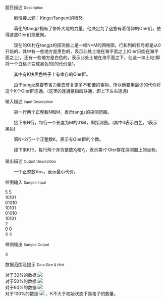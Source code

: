 <div class="panel panel-default">
<div class="area-title">
<span>
题目描述
<small>Description</small>
</span></div>
<div class="panel-body">

<p><span>　　剧情接上题：KingerTangent的愤怒</span></p>
<p><span>　　萌化的tangjz拥有了修补大地的力量，他决定为了这些有着信仰的OIer们，使得这些OIer们能重聚。</span></p>
<p><span><span>　　现在的OI村在tangjz的探测器上是一幅N*M的网格图，行和列的标号都是从0开始的，其中有一些地方是黑色的，表示此处土地在海平面之上(OIer只能在海平面之上)，还有一些地方是白色的，表示此处土地在海平面之下，创造一块土地(即将一个白格子变成黑色的)的代价是1。</span></span></p>
<p><span><span><span>　　其中有K块黑色格子上有幸存的OIer群。</span></span></span></p>
<p><span><span><span><span>　　由于tangjz想要节省力量去修复更多不和谐的事物，所以他要用最少的代价将这个K个OIer群连通。(这里的连通是指四联通，即上下左右连通)</span></span></span></span></p>

</div>
</div>

<div class="panel panel-default">
<div class="area-title">
<span>
输入描述
<small>Input Description</small>
</span></div>
<div class="panel-body">
<p>　　第一行两个正整数N和M，表示tangjz的探测范围。</p>
<p>　　接下来N行，每行一个长度为M的01串，即探测图。(其中0表示白色，1表示黑色)</p>
<p>　　第N+2行一个正整数K，表示有OIer群的个数。</p>
<p>　　接下来K行，每行两个非负整数X<sub>i</sub>和Y<sub>i</sub>，表示第i个OIer群在探测器上的坐标。</p>

</div>
</div>
<div  class="panel panel-default">
<div class="area-title">
<span>
输出描述
<small>Output Description</small>
</span></div>
<div class="panel-body">

<p><span>　　一个正整数Ans，表示最小代价。</span></p>

</div>
</div>


<div class="panel panel-default">
<div class="area-title">
<span>
样例输入
<small>Sample Input</small>
</span></div>
<div class="panel-body">
<p>5 5<br>10101<br>01010<br>10101<br>01010<br>10101<br>2<br>0 0<br>4 4</p>

</div>
</div>

<div class="panel panel-default">
<div class="area-title">
<span>
样例输出
<small>Sample Output</small>
</span></div>
<div class="panel-body">
<p>4</p>

</div>
</div>

<div class="panel panel-default">
<div class="area-title">
<span>
数据范围及提示
<small>Data Size & Hint</small>
</span></div>
<div class="panel-body">
<p>对于30%的数据:<img src="/source/codevs/codevs-2818/img/aHR0cDovL2xhdGV4LmNvZGVjb2dzLmNvbS9naWYubGF0ZXg_TipNXGxlcSZhbXA7c3BhY2U7NTA=.latex"><br>对于50%的数据:<img src="/source/codevs/codevs-2818/img/aHR0cDovL2xhdGV4LmNvZGVjb2dzLmNvbS9naWYubGF0ZXg_SyZhbXA7c3BhY2U7PSZhbXA7c3BhY2U7Mg==.latex"><br>对于60%的数据:<img src="/source/codevs/codevs-2818/img/aHR0cDovL2xhdGV4LmNvZGVjb2dzLmNvbS9naWYubGF0ZXg_TipNXGxlcSZhbXA7c3BhY2U7NTAw.latex"><br>对于100%的数据:<img src="/source/codevs/codevs-2818/img/aHR0cDovL2xhdGV4LmNvZGVjb2dzLmNvbS9naWYubGF0ZXg_bWluKE4sTSlcbGVxJmFtcDtzcGFjZTsxMCxtYXgoTixNKVxsZXEmYW1wO3NwYWNlOzEwMA==.latex"> ，K不大于初始状态下黑格子的数量。</p>
</div>
</div>